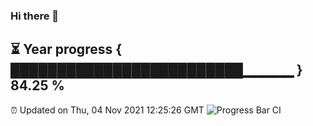 ### Hi there 👋
⏳ Year progress { █████████████████████████▁▁▁▁▁ } 84.25 %
---
⏰ Updated on Thu, 04 Nov 2021 12:25:26 GMT
![Progress Bar CI](https://github.com/liununu/liununu/workflows/Progress%20Bar%20CI/badge.svg)
